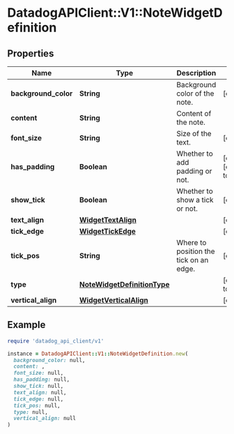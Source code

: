 # DatadogAPIClient::V1::NoteWidgetDefinition

## Properties

| Name | Type | Description | Notes |
| ---- | ---- | ----------- | ----- |
| **background_color** | **String** | Background color of the note. | [optional] |
| **content** | **String** | Content of the note. |  |
| **font_size** | **String** | Size of the text. | [optional] |
| **has_padding** | **Boolean** | Whether to add padding or not. | [optional][default to true] |
| **show_tick** | **Boolean** | Whether to show a tick or not. | [optional] |
| **text_align** | [**WidgetTextAlign**](WidgetTextAlign.md) |  | [optional] |
| **tick_edge** | [**WidgetTickEdge**](WidgetTickEdge.md) |  | [optional] |
| **tick_pos** | **String** | Where to position the tick on an edge. | [optional] |
| **type** | [**NoteWidgetDefinitionType**](NoteWidgetDefinitionType.md) |  | [default to &#39;note&#39;] |
| **vertical_align** | [**WidgetVerticalAlign**](WidgetVerticalAlign.md) |  | [optional] |

## Example

```ruby
require 'datadog_api_client/v1'

instance = DatadogAPIClient::V1::NoteWidgetDefinition.new(
  background_color: null,
  content: ,
  font_size: null,
  has_padding: null,
  show_tick: null,
  text_align: null,
  tick_edge: null,
  tick_pos: null,
  type: null,
  vertical_align: null
)
```

